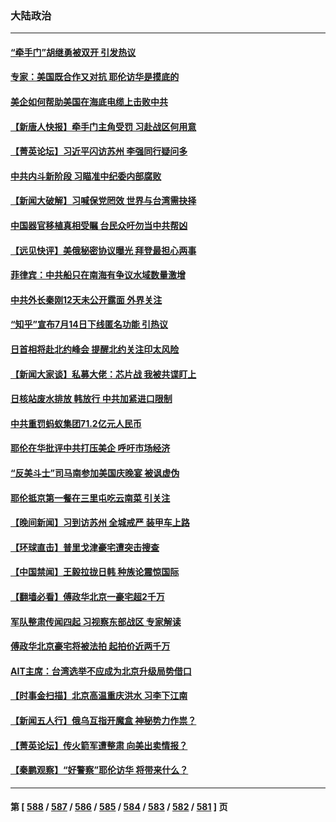 ### 大陆政治
---
#### [“牵手门”胡继勇被双开 引发热议](../../pages/ncid277/n14030571.md) 
#### [专家：美国既合作又对抗 耶伦访华是摸底的](../../pages/ncid277/n14030388.md) 
#### [美企如何帮助美国在海底电缆上击败中共](../../pages/ncid277/n14030540.md) 
#### [【新唐人快报】牵手门主角受罚 习赴战区何用意](../../pages/ncid277/n14030473.md) 
#### [【菁英论坛】习近平闪访苏州 李强同行疑问多](../../pages/ncid277/n14030460.md) 
#### [中共内斗新阶段 习瞄准中纪委内部腐败](../../pages/ncid277/n14030395.md) 
#### [【新闻大破解】习喊保党罔效 世界与台湾需抉择](../../pages/ncid277/n14030416.md) 
#### [中国器官移植真相受瞩 台民众吁勿当中共帮凶](../../pages/ncid277/n14030118.md) 
#### [【远见快评】美俄秘密协议曝光 拜登最担心两事](../../pages/ncid277/n14030404.md) 
#### [菲律宾：中共船只在南海有争议水域数量激增](../../pages/ncid277/n14030377.md) 
#### [中共外长秦刚12天未公开露面 外界关注](../../pages/ncid277/n14030403.md) 
#### [“知乎”宣布7月14日下线匿名功能 引热议](../../pages/ncid277/n14030168.md) 
#### [日首相将赴北约峰会 提醒北约关注印太风险](../../pages/ncid277/n14030375.md) 
#### [【新闻大家谈】私募大佬：芯片战 我被共谍盯上](../../pages/ncid277/n14030278.md) 
#### [日核站废水排放 韩放行 中共加紧进口限制](../../pages/ncid277/n14030283.md) 
#### [中共重罚蚂蚁集团71.2亿元人民币](../../pages/ncid277/n14030345.md) 
#### [耶伦在华批评中共打压美企 呼吁市场经济](../../pages/ncid277/n14030273.md) 
#### [“反美斗士”司马南参加美国庆晚宴 被讽虚伪](../../pages/ncid277/n14030256.md) 
#### [耶伦抵京第一餐在三里屯吃云南菜 引关注](../../pages/ncid277/n14030202.md) 
#### [【晚间新闻】习到访苏州 全城戒严 装甲车上路](../../pages/ncid277/n14030144.md) 
#### [【环球直击】普里戈津豪宅遭突击搜查](../../pages/ncid277/n14029846.md) 
#### [【中国禁闻】王毅拉拢日韩 种族论震惊国际](../../pages/ncid277/n14029544.md) 
#### [【翻墙必看】傅政华北京一豪宅超2千万](../../pages/ncid277/n14030137.md) 
#### [军队整肃传闻四起 习视察东部战区 专家解读](../../pages/ncid277/n14030022.md) 
#### [傅政华北京豪宅将被法拍 起拍价近两千万](../../pages/ncid277/n14030006.md) 
#### [AIT主席：台湾选举不应成为北京升级局势借口](../../pages/ncid277/n14029884.md) 
#### [【时事金扫描】北京高温重庆洪水 习李下江南](../../pages/ncid277/n14029947.md) 
#### [【新闻五人行】俄乌互指开魔盒 神秘势力作祟？](../../pages/ncid277/n14029890.md) 
#### [【菁英论坛】传火箭军遭整肃 向美出卖情报？](../../pages/ncid277/n14029895.md) 
#### [【秦鹏观察】“好警察”耶伦访华 将带来什么？](../../pages/ncid277/n14029877.md) 

---
#### 第 [ [588](./588.md) / [587](./587.md) / [586](./586.md) / [585](./585.md) / [584](./584.md) / [583](./583.md) / [582](./582.md) / [581](./581.md) ] 页
